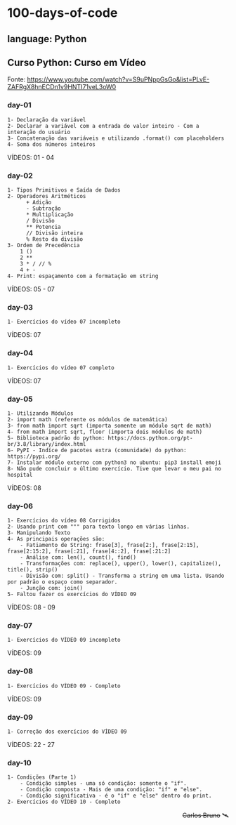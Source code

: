 # 100-days-of-code

## language: Python

## Curso Python: Curso em Vídeo
Fonte: https://www.youtube.com/watch?v=S9uPNppGsGo&list=PLvE-ZAFRgX8hnECDn1v9HNTI71veL3oW0

### day-01
```
1- Declaração da variável
2- Declarar a variável com a entrada do valor inteiro - Com a interação do usuário   
3- Concatenação das variáveis e utilizando .format() com placeholders
4- Soma dos números inteiros
```
VÍDEOS: 01 - 04

### day-02
```
1- Tipos Primitivos e Saída de Dados
2- Operadores Aritméticos 
      + Adição
      - Subtração
      * Multiplicação
      / Divisão
      ** Potencia
      // Divisão inteira
      % Resto da divisão
3- Ordem de Precedência
    1 ()
    2 **
    3 * / // %
    4 + -
4- Print: espaçamento com a formatação em string 
```
VÍDEOS: 05 - 07

### day-03
```
1- Exercícios do vídeo 07 incompleto
```
VÍDEOS: 07

### day-04
```
1- Exercícios do vídeo 07 completo
```
VÍDEOS: 07

### day-05
```
1- Utilizando Módulos
2- import math (referente os módulos de matemática)
3- from math import sqrt (importa somente um módulo sqrt de math)
4- from math import sqrt, floor (importa dois módulos de math)
5- Biblioteca padrão do python: https://docs.python.org/pt-br/3.8/library/index.html
6- PyPI - Indíce de pacotes extra (comunidade) do python: https://pypi.org/ 
7- Instalar módulo externo com python3 no ubuntu: pip3 install emoji
8- Não pude concluir o último exercício. Tive que levar o meu pai no hospital
```
VÍDEOS: 08

### day-06
```
1- Exercícios do vídeo 08 Corrigidos
2- Usando print com """ para texto longo em várias linhas.
3- Manipulando Texto
4- As principais operações são:
    - Fatiamento de String: frase[3], frase[2:], frase[2:15], frase[2:15:2], frase[:21], frase[4::2], frase[:21:2]
    - Análise com: len(), count(), find()
    - Transformações com: replace(), upper(), lower(), capitalize(), title(), strip()
    - Divisão com: split() - Transforma a string em uma lista. Usando por padrão o espaço como separador.  
    - Junção com: join()
5- Faltou fazer os exercícios do VÍDEO 09
```
VÍDEOS: 08 - 09

### day-07
```
1- Exercícios do VÍDEO 09 incompleto

```
VÍDEOS: 09

### day-08
```
1- Exercícios do VÍDEO 09 - Completo

```
VÍDEOS: 09

### day-09
```
1- Correção dos exercícios do VÍDEO 09
```
VÍDEOS: 22 - 27

### day-10
```
1- Condições (Parte 1)
    - Condição simples - uma só condição: somente o "if".
    - Condição composta - Mais de uma condição: "if" e "else".
    - Condição significativa - é o "if" e "else" dentro do print.
2- Exercícios do VÍDEO 10 - Completo
```

<div style="text-align: right">

~~Carlos Bruno~~ 🛰️

</div>

